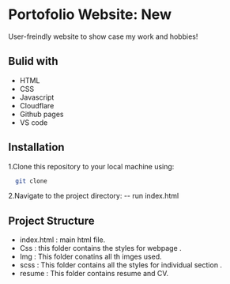 # Portofolio Website: New 

User-freindly website to show case my work and hobbies!

## Bulid with 
- HTML
- CSS
- Javascript
- Cloudflare
- Github pages
- VS code


## Installation

1.Clone this repository to your local machine using:

```bash
  git clone 
```
2.Navigate to the project directory:
-- run index.html


## Project Structure

- index.html : main html file.
- Css : this folder contains the styles for webpage .
- Img : This folder conatins all th imges used.
- scss : This folder contains all the styles for individual section .
- resume : This folder contains resume and CV.
